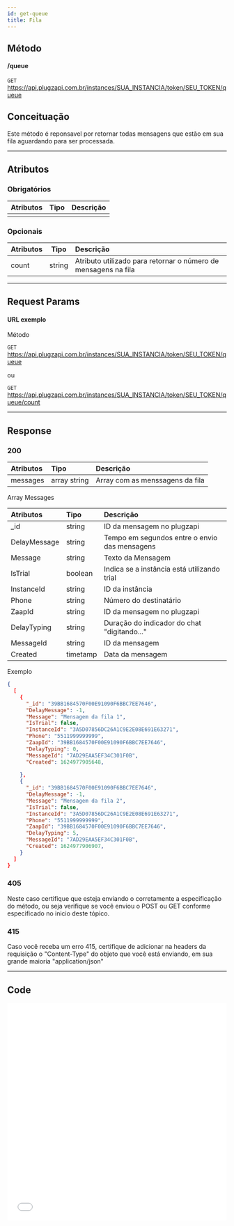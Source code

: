 ```yaml
---
id: get-queue
title: Fila
---
```


## Método

#### /queue

`GET` https://api.plugzapi.com.br/instances/SUA_INSTANCIA/token/SEU_TOKEN/queue

## Conceituação

Este método é reponsavel por retornar todas mensagens que estão em sua fila aguardando para ser processada.

---

## Atributos

### Obrigatórios

| Atributos | Tipo | Descrição |
| :-------- | :--: | :-------- |
|           |      |           |

### Opcionais

| Atributos | Tipo | Descrição |
| :-------- | :--: | :-------- |
| count     | string | Atributo utilizado para retornar o número de mensagens na fila |

---

## Request Params

#### URL exemplo

Método

`GET` https://api.plugzapi.com.br/instances/SUA_INSTANCIA/token/SEU_TOKEN/queue

 ou

`GET` https://api.plugzapi.com.br/instances/SUA_INSTANCIA/token/SEU_TOKEN/queue/count

---

## Response

### 200

| Atributos | Tipo         | Descrição                       |
| :-------- | :----------- | :------------------------------ |
| messages  | array string | Array com as menssagens da fila |

Array Messages

| Atributos    | Tipo     | Descrição                   |
| :----------  | :------- | :-------------------------- |
| _id          | string   | ID da mensagem no plugzapi  |
| DelayMessage | string   | Tempo em segundos entre o envio das mensagens |
| Message      | string   | Texto da Mensagem           |
| IsTrial      | boolean  | Indica se a instância está utilizando trial   |
| InstanceId   | string   | ID da instância             |
| Phone        | string   | Número do destinatário      |
| ZaapId       | string   | ID da mensagem no plugzapi  |
| DelayTyping  | string   | Duração do indicador do chat "digitando..."   |
| MessageId    | string   | ID da mensagem              |
| Created      | timetamp | Data da mensagem            |

Exemplo

```json
{
  [
    {
      "_id": "39BB1684570F00E91090F6BBC7EE7646",
      "DelayMessage": -1,
      "Message": "Mensagem da fila 1",
      "IsTrial": false,
      "InstanceId": "3A5D07856DC26A1C9E2E08E691E63271",
      "Phone": "5511999999999",
      "ZaapId": "39BB1684570F00E91090F6BBC7EE7646",
      "DelayTyping": 0,
      "MessageId": "7AD29EAA5EF34C301F0B",
      "Created": 1624977905648,
      
    },
    {
      "_id": "39BB1684570F00E91090F6BBC7EE7646",
      "DelayMessage": -1,
      "Message": "Mensagem da fila 2",
      "IsTrial": false,
      "InstanceId": "3A5D07856DC26A1C9E2E08E691E63271",
      "Phone": "5511999999999",
      "ZaapId": "39BB1684570F00E91090F6BBC7EE7646",
      "DelayTyping": 5,
      "MessageId": "7AD29EAA5EF34C301F0B",
      "Created": 1624977906907,
    }
  ]
}
```

### 405

Neste caso certifique que esteja enviando o corretamente a especificação do método, ou seja verifique se você enviou o POST ou GET conforme especificado no inicio deste tópico.

### 415

Caso você receba um erro 415, certifique de adicionar na headers da requisição o "Content-Type" do objeto que você está enviando, em sua grande maioria "application/json"

---

## Code

<iframe src="//api.apiembed.com/?source=https://raw.githubusercontent.com/Plug-Zapi/plug-zapi-docs/master/json-examples/get-queue.json&targets=all" frameborder="0" scrolling="no" width="100%" height="500px" seamless></iframe>
